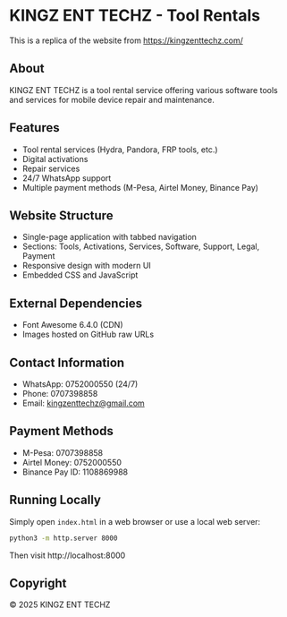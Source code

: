 # KINGZ ENT TECHZ - Tool Rentals

This is a replica of the website from https://kingzenttechz.com/

## About
KINGZ ENT TECHZ is a tool rental service offering various software tools and services for mobile device repair and maintenance.

## Features
- Tool rental services (Hydra, Pandora, FRP tools, etc.)
- Digital activations
- Repair services
- 24/7 WhatsApp support
- Multiple payment methods (M-Pesa, Airtel Money, Binance Pay)

## Website Structure
- Single-page application with tabbed navigation
- Sections: Tools, Activations, Services, Software, Support, Legal, Payment
- Responsive design with modern UI
- Embedded CSS and JavaScript

## External Dependencies
- Font Awesome 6.4.0 (CDN)
- Images hosted on GitHub raw URLs

## Contact Information
- WhatsApp: 0752000550 (24/7)
- Phone: 0707398858
- Email: kingzenttechz@gmail.com

## Payment Methods
- M-Pesa: 0707398858
- Airtel Money: 0752000550
- Binance Pay ID: 1108869988

## Running Locally
Simply open `index.html` in a web browser or use a local web server:
```bash
python3 -m http.server 8000
```
Then visit http://localhost:8000

## Copyright
© 2025 KINGZ ENT TECHZ
